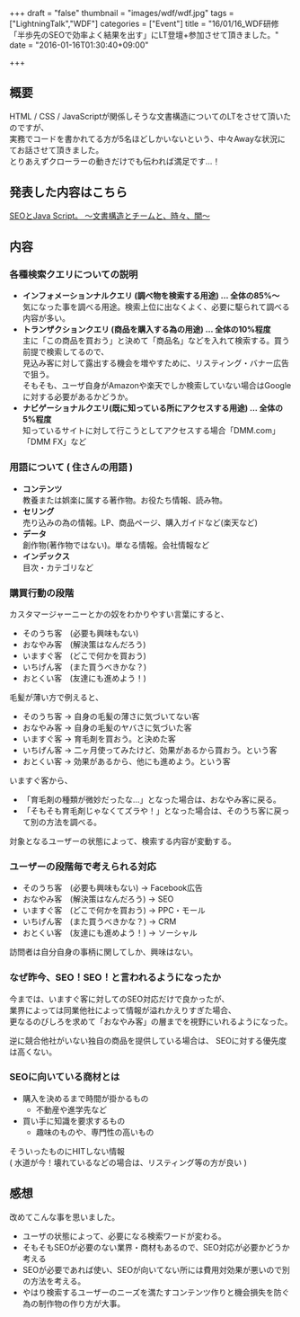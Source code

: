 +++
draft = "false"
thumbnail = "images/wdf/wdf.jpg"
tags = ["LightningTalk","WDF"]
categories = ["Event"]
title = "16/01/16_WDF研修「半歩先のSEOで効率よく結果を出す」にLT登壇+参加させて頂きました。"
date = "2016-01-16T01:30:40+09:00"

+++

## 概要

HTML / CSS / JavaScriptが関係しそうな文書構造についてのLTをさせて頂いたのですが、  
実務でコードを書かれてる方が5名ほどしかいないという、中々Awayな状況にてお話させて頂きました。  
とりあえずクローラーの動きだけでも伝われば満足です…！

## 発表した内容はこちら
[SEOとJava Script。 〜文書構造とチームと、時々、闇〜](https://speakerdeck.com/yu_kgr/seotojava-script-wen-shu-gou-zao-totimuto-shi-an)

## 内容

### 各種検索クエリについての説明 
* **インフォメーションナルクエリ (調べ物を検索する用途) … 全体の85%〜**  
気になった事を調べる用途。検索上位に出なくよく、必要に駆られて調べる内容が多い。
* **トランザクションクエリ (商品を購入する為の用途) … 全体の10%程度**  
主に「この商品を買おう」と決めて「商品名」などを入れて検索する。買う前提で検索してるので、  
見込み客に対して露出する機会を増やすために、リスティング・バナー広告で狙う。  
そもそも、ユーザ自身がAmazonや楽天でしか検索していない場合はGoogleに対する必要があるかどうか。
* **ナビゲーショナルクエリ(既に知っている所にアクセスする用途) ... 全体の5%程度**  
知っているサイトに対して行こうとしてアクセスする場合「DMM.com」「DMM FX」など

###  用語について ( 住さんの用語 )

* **コンテンツ**  
教養または娯楽に属する著作物。お役たち情報、読み物。
* **セリング**  
売り込みの為の情報。LP、商品ページ、購入ガイドなど(楽天など)
* **データ**  
創作物(著作物ではない)。単なる情報。会社情報など  
* **インデックス**  
目次・カテゴリなど

### 購買行動の段階

カスタマージャーニーとかの奴をわかりやすい言葉にすると、

* そのうち客　(必要も興味もない)
* おなやみ客　(解決策はなんだろう)
* いますぐ客　(どこで何かを買おう)
* いちげん客　(また買うべきかな？)
* おとくい客　(友達にも進めよう！)

毛髪が薄い方で例えると、

* そのうち客 → 自身の毛髪の薄さに気づいてない客
* おなやみ客 → 自身の毛髪のヤバさに気づいた客
* いますぐ客 → 育毛剤を買おう。と決めた客
* いちげん客 → 二ヶ月使ってみたけど、効果があるから買おう。という客
* おとくい客 → 効果があるから、他にも進めよう。という客

いますぐ客から、

* 「育毛剤の種類が微妙だったな…」となった場合は、おなやみ客に戻る。
*  「そもそも育毛剤じゃなくてズラや！」となった場合は、そのうち客に戻って別の方法を調べる。

対象となるユーザーの状態によって、検索する内容が変動する。

### ユーザーの段階毎で考えられる対応

* そのうち客　(必要も興味もない) → Facebook広告
* おなやみ客　(解決策はなんだろう) → SEO
* いますぐ客　(どこで何かを買おう) → PPC・モール
* いちげん客　(また買うべきかな？) → CRM
* おとくい客　(友達にも進めよう！) → ソーシャル

訪問者は自分自身の事柄に関してしか、興味はない。


### なぜ昨今、SEO！SEO！と言われるようになったか

今までは、いますぐ客に対してのSEO対応だけで良かったが、  
業界によっては同業他社によって情報が溢れかえりすぎた場合、  
更なるのびしろを求めて「おなやみ客」の層までを視野にいれるようになった。

逆に競合他社がいない独自の商品を提供している場合は、
SEOに対する優先度は高くない。

### SEOに向いている商材とは

* 購入を決めるまで時間が掛かるもの
    * 不動産や進学先など
* 買い手に知識を要求するもの
    * 趣味のものや、専門性の高いもの

そういったものにHITしない情報   
( 水道が今！壊れているなどの場合は、リスティング等の方が良い )


## 感想

改めてこんな事を思いました。

* ユーザの状態によって、必要になる検索ワードが変わる。
* そもそもSEOが必要のない業界・商材もあるので、SEO対応が必要かどうか考える
* SEOが必要であれば使い、SEOが向いてない所には費用対効果が悪いので別の方法を考える。
* やはり検索するユーザーのニーズを満たすコンテンツ作りと機会損失を防ぐ為の制作物の作り方が大事。
